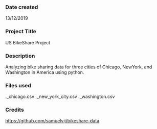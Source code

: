 ### Date created
13/12/2019

### Project Title
US BikeShare Project

### Description
Analyzing bike sharing data for three cities of Chicago, NewYork, and Washington in America using python.

### Files used
._chicago.csv
._new_york_city.csv
._washington.csv

### Credits
https://github.com/samuelvij/bikeshare-data


